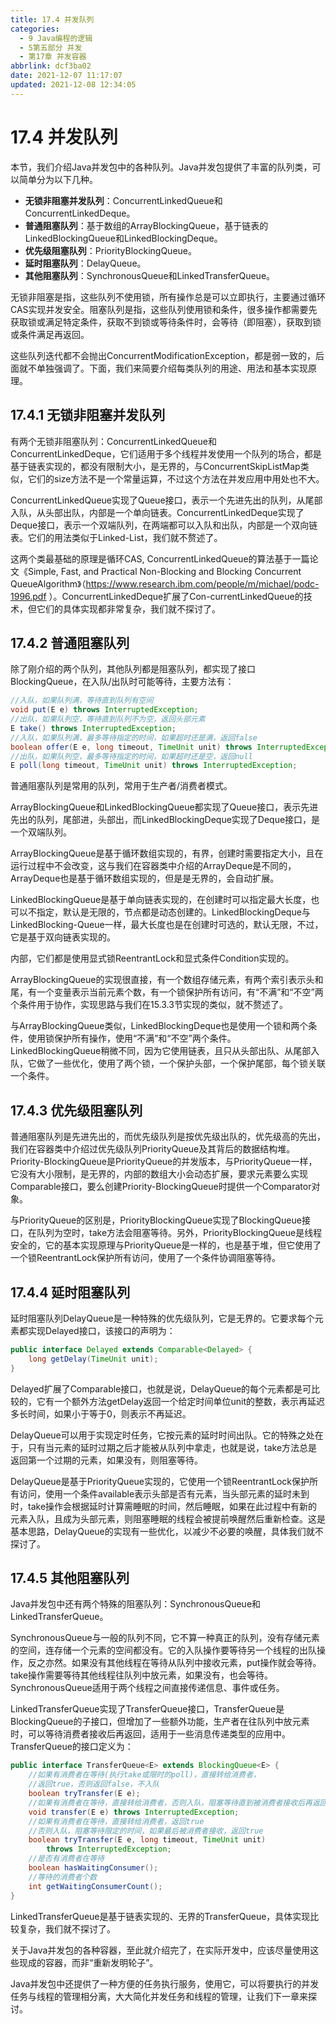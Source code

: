```yaml
---
title: 17.4 并发队列
categories:
  - 9 Java编程的逻辑
  - 5第五部分 并发
  - 第17章 并发容器
abbrlink: dcf3ba02
date: 2021-12-07 11:17:07
updated: 2021-12-08 12:34:05
---
```

# 17.4 并发队列
本节，我们介绍Java并发包中的各种队列。Java并发包提供了丰富的队列类，可以简单分为以下几种。
- **无锁非阻塞并发队列**：ConcurrentLinkedQueue和ConcurrentLinkedDeque。
- **普通阻塞队列**：基于数组的ArrayBlockingQueue，基于链表的LinkedBlockingQueue和LinkedBlockingDeque。
- **优先级阻塞队列**：PriorityBlockingQueue。
- **延时阻塞队列**：DelayQueue。
- **其他阻塞队列**：SynchronousQueue和LinkedTransferQueue。

无锁非阻塞是指，这些队列不使用锁，所有操作总是可以立即执行，主要通过循环CAS实现并发安全。阻塞队列是指，这些队列使用锁和条件，很多操作都需要先获取锁或满足特定条件，获取不到锁或等待条件时，会等待（即阻塞），获取到锁或条件满足再返回。

这些队列迭代都不会抛出ConcurrentModificationException，都是弱一致的，后面就不单独强调了。下面，我们来简要介绍每类队列的用途、用法和基本实现原理。

## 17.4.1 无锁非阻塞并发队列
有两个无锁非阻塞队列：ConcurrentLinkedQueue和ConcurrentLinkedDeque，它们适用于多个线程并发使用一个队列的场合，都是基于链表实现的，都没有限制大小，是无界的，与ConcurrentSkipListMap类似，它们的size方法不是一个常量运算，不过这个方法在并发应用中用处也不大。

ConcurrentLinkedQueue实现了Queue接口，表示一个先进先出的队列，从尾部入队，从头部出队，内部是一个单向链表。ConcurrentLinkedDeque实现了Deque接口，表示一个双端队列，在两端都可以入队和出队，内部是一个双向链表。它们的用法类似于Linked-List，我们就不赘述了。

这两个类最基础的原理是循环CAS, ConcurrentLinkedQueue的算法基于一篇论文《Simple, Fast, and Practical Non-Blocking and Blocking Concurrent QueueAlgorithm》（https://www.research.ibm.com/people/m/michael/podc-1996.pdf ）。ConcurrentLinkedDeque扩展了Con-currentLinkedQueue的技术，但它们的具体实现都非常复杂，我们就不探讨了。

## 17.4.2 普通阻塞队列
除了刚介绍的两个队列，其他队列都是阻塞队列，都实现了接口BlockingQueue，在入队/出队时可能等待，主要方法有：

```java
//入队，如果队列满，等待直到队列有空间
void put(E e) throws InterruptedException;
//出队，如果队列空，等待直到队列不为空，返回头部元素
E take() throws InterruptedException;
//入队，如果队列满，最多等待指定的时间，如果超时还是满，返回false
boolean offer(E e, long timeout, TimeUnit unit) throws InterruptedException;
//出队，如果队列空，最多等待指定的时间，如果超时还是空，返回null
E poll(long timeout, TimeUnit unit) throws InterruptedException;
```

普通阻塞队列是常用的队列，常用于生产者/消费者模式。

ArrayBlockingQueue和LinkedBlockingQueue都实现了Queue接口，表示先进先出的队列，尾部进，头部出，而LinkedBlockingDeque实现了Deque接口，是一个双端队列。

ArrayBlockingQueue是基于循环数组实现的，有界，创建时需要指定大小，且在运行过程中不会改变，这与我们在容器类中介绍的ArrayDeque是不同的，ArrayDeque也是基于循环数组实现的，但是是无界的，会自动扩展。

LinkedBlockingQueue是基于单向链表实现的，在创建时可以指定最大长度，也可以不指定，默认是无限的，节点都是动态创建的。LinkedBlockingDeque与LinkedBlocking-Queue一样，最大长度也是在创建时可选的，默认无限，不过，它是基于双向链表实现的。

内部，它们都是使用显式锁ReentrantLock和显式条件Condition实现的。

ArrayBlockingQueue的实现很直接，有一个数组存储元素，有两个索引表示头和尾，有一个变量表示当前元素个数，有一个锁保护所有访问，有“不满”和“不空”两个条件用于协作，实现思路与我们在15.3.3节实现的类似，就不赘述了。

与ArrayBlockingQueue类似，LinkedBlockingDeque也是使用一个锁和两个条件，使用锁保护所有操作，使用“不满”和“不空”两个条件。LinkedBlockingQueue稍微不同，因为它使用链表，且只从头部出队、从尾部入队，它做了一些优化，使用了两个锁，一个保护头部，一个保护尾部，每个锁关联一个条件。

## 17.4.3 优先级阻塞队列
普通阻塞队列是先进先出的，而优先级队列是按优先级出队的，优先级高的先出，我们在容器类中介绍过优先级队列PriorityQueue及其背后的数据结构堆。Priority-BlockingQueue是PriorityQueue的并发版本，与PriorityQueue一样，它没有大小限制，是无界的，内部的数组大小会动态扩展，要求元素要么实现Comparable接口，要么创建Priority-BlockingQueue时提供一个Comparator对象。

与PriorityQueue的区别是，PriorityBlockingQueue实现了BlockingQueue接口，在队列为空时，take方法会阻塞等待。另外，PriorityBlockingQueue是线程安全的，它的基本实现原理与PriorityQueue是一样的，也是基于堆，但它使用了一个锁ReentrantLock保护所有访问，使用了一个条件协调阻塞等待。

## 17.4.4 延时阻塞队列
延时阻塞队列DelayQueue是一种特殊的优先级队列，它是无界的。它要求每个元素都实现Delayed接口，该接口的声明为：

```java
public interface Delayed extends Comparable<Delayed> {
    long getDelay(TimeUnit unit);
}
```

Delayed扩展了Comparable接口，也就是说，DelayQueue的每个元素都是可比较的，它有一个额外方法getDelay返回一个给定时间单位unit的整数，表示再延迟多长时间，如果小于等于0，则表示不再延迟。

DelayQueue可以用于实现定时任务，它按元素的延时时间出队。它的特殊之处在于，只有当元素的延时过期之后才能被从队列中拿走，也就是说，take方法总是返回第一个过期的元素，如果没有，则阻塞等待。

DelayQueue是基于PriorityQueue实现的，它使用一个锁ReentrantLock保护所有访问，使用一个条件available表示头部是否有元素，当头部元素的延时未到时，take操作会根据延时计算需睡眠的时间，然后睡眠，如果在此过程中有新的元素入队，且成为头部元素，则阻塞睡眠的线程会被提前唤醒然后重新检查。这是基本思路，DelayQueue的实现有一些优化，以减少不必要的唤醒，具体我们就不探讨了。

## 17.4.5 其他阻塞队列
Java并发包中还有两个特殊的阻塞队列：SynchronousQueue和LinkedTransferQueue。

SynchronousQueue与一般的队列不同，它不算一种真正的队列，没有存储元素的空间，连存储一个元素的空间都没有。它的入队操作要等待另一个线程的出队操作，反之亦然。如果没有其他线程在等待从队列中接收元素，put操作就会等待。take操作需要等待其他线程往队列中放元素，如果没有，也会等待。SynchronousQueue适用于两个线程之间直接传递信息、事件或任务。

LinkedTransferQueue实现了TransferQueue接口，TransferQueue是BlockingQueue的子接口，但增加了一些额外功能，生产者在往队列中放元素时，可以等待消费者接收后再返回，适用于一些消息传递类型的应用中。TransferQueue的接口定义为：

```java
public interface TransferQueue<E> extends BlockingQueue<E> {
    //如果有消费者在等待(执行take或限时的poll)，直接转给消费者，
    //返回true，否则返回false，不入队
    boolean tryTransfer(E e);
    //如果有消费者在等待，直接转给消费者，否则入队，阻塞等待直到被消费者接收后再返回
    void transfer(E e) throws InterruptedException;
    //如果有消费者在等待，直接转给消费者，返回true
    //否则入队，阻塞等待限定的时间，如果最后被消费者接收，返回true
    boolean tryTransfer(E e, long timeout, TimeUnit unit)
        throws InterruptedException;
    //是否有消费者在等待
    boolean hasWaitingConsumer();
    //等待的消费者个数
    int getWaitingConsumerCount();
}
```

LinkedTransferQueue是基于链表实现的、无界的TransferQueue，具体实现比较复杂，我们就不探讨了。

关于Java并发包的各种容器，至此就介绍完了，在实际开发中，应该尽量使用这些现成的容器，而非“重新发明轮子”。

Java并发包中还提供了一种方便的任务执行服务，使用它，可以将要执行的并发任务与线程的管理相分离，大大简化并发任务和线程的管理，让我们下一章来探讨。

